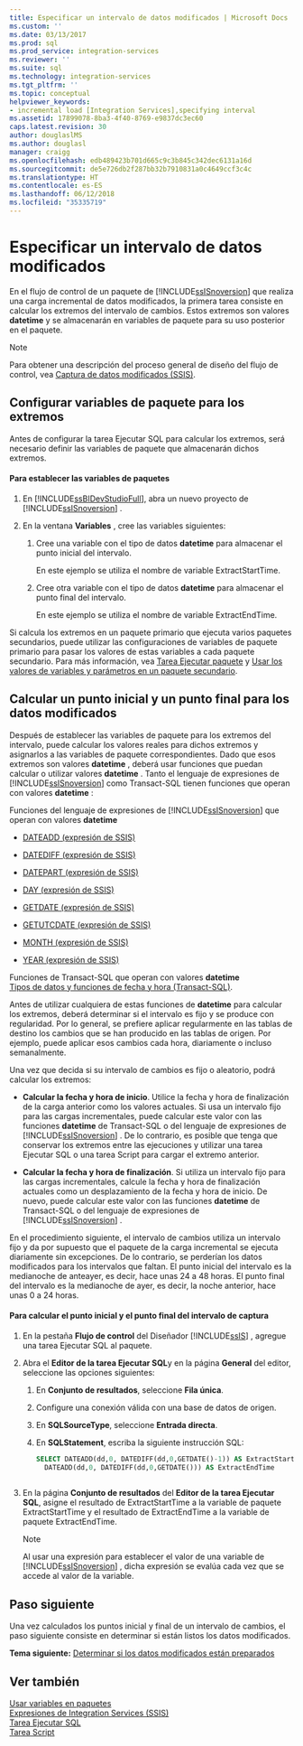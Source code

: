 ```yaml
---
title: Especificar un intervalo de datos modificados | Microsoft Docs
ms.custom: ''
ms.date: 03/13/2017
ms.prod: sql
ms.prod_service: integration-services
ms.reviewer: ''
ms.suite: sql
ms.technology: integration-services
ms.tgt_pltfrm: ''
ms.topic: conceptual
helpviewer_keywords:
- incremental load [Integration Services],specifying interval
ms.assetid: 17899078-8ba3-4f40-8769-e9837dc3ec60
caps.latest.revision: 30
author: douglaslMS
ms.author: douglasl
manager: craigg
ms.openlocfilehash: edb489423b701d665c9c3b845c342dec6131a16d
ms.sourcegitcommit: de5e726db2f287bb32b7910831a0c4649ccf3c4c
ms.translationtype: HT
ms.contentlocale: es-ES
ms.lasthandoff: 06/12/2018
ms.locfileid: "35335719"
---
```

# <a name="specify-an-interval-of-change-data"></a>Especificar un intervalo de datos modificados
  En el flujo de control de un paquete de [!INCLUDE[ssISnoversion](../../includes/ssisnoversion-md.md)] que realiza una carga incremental de datos modificados, la primera tarea consiste en calcular los extremos del intervalo de cambios. Estos extremos son valores **datetime** y se almacenarán en variables de paquete para su uso posterior en el paquete.  
  
> [!NOTE]  
>  Para obtener una descripción del proceso general de diseño del flujo de control, vea [Captura de datos modificados &#40;SSIS&#41;](../../integration-services/change-data-capture/change-data-capture-ssis.md).  
  
## <a name="set-up-package-variables-for-the-endpoints"></a>Configurar variables de paquete para los extremos  
 Antes de configurar la tarea Ejecutar SQL para calcular los extremos, será necesario definir las variables de paquete que almacenarán dichos extremos.  
  
#### <a name="to-set-up-package-variables"></a>Para establecer las variables de paquetes  
  
1.  En [!INCLUDE[ssBIDevStudioFull](../../includes/ssbidevstudiofull-md.md)], abra un nuevo proyecto de [!INCLUDE[ssISnoversion](../../includes/ssisnoversion-md.md)] .  
  
2.  En la ventana **Variables** , cree las variables siguientes:  
  
    1.  Cree una variable con el tipo de datos **datetime** para almacenar el punto inicial del intervalo.  
  
         En este ejemplo se utiliza el nombre de variable ExtractStartTime.  
  
    2.  Cree otra variable con el tipo de datos **datetime** para almacenar el punto final del intervalo.  
  
         En este ejemplo se utiliza el nombre de variable ExtractEndTime.  
  
 Si calcula los extremos en un paquete primario que ejecuta varios paquetes secundarios, puede utilizar las configuraciones de variables de paquete primario para pasar los valores de estas variables a cada paquete secundario. Para más información, vea [Tarea Ejecutar paquete](../../integration-services/control-flow/execute-package-task.md) y [Usar los valores de variables y parámetros en un paquete secundario](../../integration-services/packages/legacy-package-deployment-ssis.md#child).  
  
## <a name="calculate-a-starting-point-and-an-ending-point-for-change-data"></a>Calcular un punto inicial y un punto final para los datos modificados  
 Después de establecer las variables de paquete para los extremos del intervalo, puede calcular los valores reales para dichos extremos y asignarlos a las variables de paquete correspondientes. Dado que esos extremos son valores **datetime** , deberá usar funciones que puedan calcular o utilizar valores **datetime** . Tanto el lenguaje de expresiones de [!INCLUDE[ssISnoversion](../../includes/ssisnoversion-md.md)] como Transact-SQL tienen funciones que operan con valores **datetime** :  
  
 Funciones del lenguaje de expresiones de [!INCLUDE[ssISnoversion](../../includes/ssisnoversion-md.md)] que operan con valores **datetime**  
 -   [DATEADD &#40;expresión de SSIS&#41;](../../integration-services/expressions/dateadd-ssis-expression.md)  
  
-   [DATEDIFF &#40;expresión de SSIS&#41;](../../integration-services/expressions/datediff-ssis-expression.md)  
  
-   [DATEPART &#40;expresión de SSIS&#41;](../../integration-services/expressions/datepart-ssis-expression.md)  
  
-   [DAY &#40;expresión de SSIS&#41;](../../integration-services/expressions/day-ssis-expression.md)  
  
-   [GETDATE &#40;expresión de SSIS&#41;](../../integration-services/expressions/getdate-ssis-expression.md)  
  
-   [GETUTCDATE &#40;expresión de SSIS&#41;](../../integration-services/expressions/getutcdate-ssis-expression.md)  
  
-   [MONTH &#40;expresión de SSIS&#41;](../../integration-services/expressions/month-ssis-expression.md)  
  
-   [YEAR &#40;expresión de SSIS&#41;](../../integration-services/expressions/year-ssis-expression.md)  
  
 Funciones de Transact-SQL que operan con valores **datetime**  
 [Tipos de datos y funciones de fecha y hora &#40;Transact-SQL&#41;](../../t-sql/functions/date-and-time-data-types-and-functions-transact-sql.md).  
  
 Antes de utilizar cualquiera de estas funciones de **datetime** para calcular los extremos, deberá determinar si el intervalo es fijo y se produce con regularidad. Por lo general, se prefiere aplicar regularmente en las tablas de destino los cambios que se han producido en las tablas de origen. Por ejemplo, puede aplicar esos cambios cada hora, diariamente o incluso semanalmente.  
  
 Una vez que decida si su intervalo de cambios es fijo o aleatorio, podrá calcular los extremos:  
  
-   **Calcular la fecha y hora de inicio**. Utilice la fecha y hora de finalización de la carga anterior como los valores actuales. Si usa un intervalo fijo para las cargas incrementales, puede calcular este valor con las funciones **datetime** de Transact-SQL o del lenguaje de expresiones de [!INCLUDE[ssISnoversion](../../includes/ssisnoversion-md.md)] . De lo contrario, es posible que tenga que conservar los extremos entre las ejecuciones y utilizar una tarea Ejecutar SQL o una tarea Script para cargar el extremo anterior.  
  
-   **Calcular la fecha y hora de finalización**. Si utiliza un intervalo fijo para las cargas incrementales, calcule la fecha y hora de finalización actuales como un desplazamiento de la fecha y hora de inicio. De nuevo, puede calcular este valor con las funciones **datetime** de Transact-SQL o del lenguaje de expresiones de [!INCLUDE[ssISnoversion](../../includes/ssisnoversion-md.md)] .  
  
 En el procedimiento siguiente, el intervalo de cambios utiliza un intervalo fijo y da por supuesto que el paquete de la carga incremental se ejecuta diariamente sin excepciones. De lo contrario, se perderían los datos modificados para los intervalos que faltan. El punto inicial del intervalo es la medianoche de anteayer, es decir, hace unas 24 a 48 horas. El punto final del intervalo es la medianoche de ayer, es decir, la noche anterior, hace unas 0 a 24 horas.  
  
#### <a name="to-calculate-the-starting-point-and-ending-point-for-the-capture-interval"></a>Para calcular el punto inicial y el punto final del intervalo de captura  
  
1.  En la pestaña **Flujo de control** del Diseñador [!INCLUDE[ssIS](../../includes/ssis-md.md)] , agregue una tarea Ejecutar SQL al paquete.  
  
2.  Abra el **Editor de la tarea Ejecutar SQL**y en la página **General** del editor, seleccione las opciones siguientes:  
  
    1.  En **Conjunto de resultados**, seleccione **Fila única**.  
  
    2.  Configure una conexión válida con una base de datos de origen.  
  
    3.  En **SQLSourceType**, seleccione **Entrada directa**.  
  
    4.  En **SQLStatement**, escriba la siguiente instrucción SQL:  
  
        ```sql
        SELECT DATEADD(dd,0, DATEDIFF(dd,0,GETDATE()-1)) AS ExtractStartTime,  
          DATEADD(dd,0, DATEDIFF(dd,0,GETDATE())) AS ExtractEndTime  
  
        ```  
  
3.  En la página **Conjunto de resultados** del **Editor de la tarea Ejecutar SQL**, asigne el resultado de ExtractStartTime a la variable de paquete ExtractStartTime y el resultado de ExtractEndTime a la variable de paquete ExtractEndTime.  
  
    > [!NOTE]  
    >  Al usar una expresión para establecer el valor de una variable de [!INCLUDE[ssISnoversion](../../includes/ssisnoversion-md.md)] , dicha expresión se evalúa cada vez que se accede al valor de la variable.  
  
## <a name="next-step"></a>Paso siguiente  
 Una vez calculados los puntos inicial y final de un intervalo de cambios, el paso siguiente consiste en determinar si están listos los datos modificados.  
  
 **Tema siguiente:** [Determinar si los datos modificados están preparados](../../integration-services/change-data-capture/determine-whether-the-change-data-is-ready.md)  
  
## <a name="see-also"></a>Ver también  
 [Usar variables en paquetes](http://msdn.microsoft.com/library/7742e92d-46c5-4cc4-b9a3-45b688ddb787)   
 [Expresiones de Integration Services &#40;SSIS&#41;](../../integration-services/expressions/integration-services-ssis-expressions.md)   
 [Tarea Ejecutar SQL](../../integration-services/control-flow/execute-sql-task.md)   
 [Tarea Script](../../integration-services/control-flow/script-task.md)  
  
  

